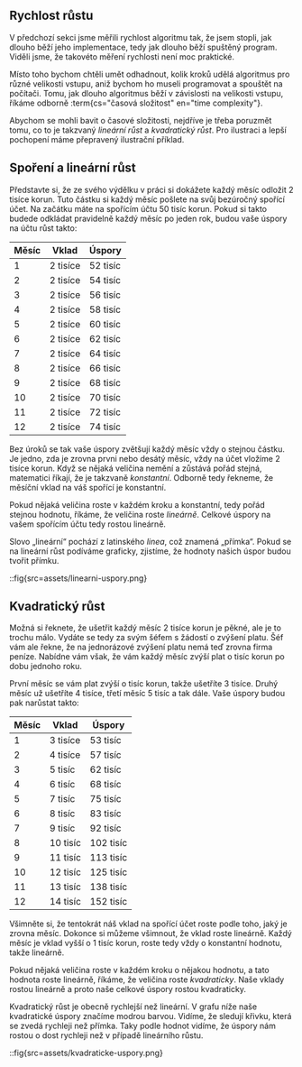 ## Rychlost růstu

V předchozí sekci jsme měřili rychlost algoritmu tak, že jsem stopli, jak dlouho běží jeho implementace, tedy jak dlouho běží spuštěný program. Viděli jsme, že takovéto měření rychlosti není moc praktické. 

Místo toho bychom chtěli umět odhadnout, kolik kroků udělá algoritmus pro různé velikosti vstupu, aniž bychom ho museli programovat a spouštět na počítači. Tomu, jak dlouho algoritmus běží v závislosti na velikosti vstupu, říkáme odborně :term{cs="časová složitost" en="time complexity"}.

Abychom se mohli bavit o časové složitosti, nejdříve je třeba poruzmět tomu, co to je takzvaný _lineární růst_ a _kvadratický růst_. Pro ilustraci a lepší pochopení máme přepravený ilustrační příklad.

## Spoření a lineární růst

Představte si, že ze svého výdělku v práci si dokážete každý měsíc odložit 2 tisíce korun. Tuto částku si každý měsíc pošlete na svůj bezúročný spořící účet. Na začátku máte na spořícím účtu 50 tisíc korun. Pokud si takto budede odkládat pravidelně každý měsíc po jeden rok, budou vaše úspory na účtu růst takto:

| Měsíc  | Vklad    | Úspory   |
| ------ | ---------| -------- |
| 1      | 2 tisíce | 52 tisíc |
| 2      | 2 tisíce | 54 tisíc |
| 3      | 2 tisíce | 56 tisíc |
| 4      | 2 tisíce | 58 tisíc |
| 5      | 2 tisíce | 60 tisíc |
| 6      | 2 tisíce | 62 tisíc |
| 7      | 2 tisíce | 64 tisíc |
| 8      | 2 tisíce | 66 tisíc |
| 9      | 2 tisíce | 68 tisíc |
| 10     | 2 tisíce | 70 tisíc |
| 11     | 2 tisíce | 72 tisíc |
| 12     | 2 tisíce | 74 tisíc |

Bez úroků se tak vaše úspory zvětšují každý měsíc vždy o stejnou částku. Je jedno, zda je zrovna prvni nebo desátý měsíc, vždy na účet vložíme 2 tisíce korun. Když se nějaká veličina nemění a zůstává pořád stejná, matematici říkají, že je takzvaně _konstantní_. Odborně tedy řekneme, že měsíční vklad na váš spořící je konstantní.

Pokud nějaká veličina roste v každém kroku a konstantní, tedy pořád stejnou hodnotu, říkáme, že veličina roste _lineárně_. Celkové úspory na vašem spořícím účtu tedy rostou lineárně.

Slovo „lineární“ pochází z latinského _linea_, což znamená „přímka“. Pokud se na lineární růst podíváme graficky, zjistíme, že hodnoty našich úspor budou tvořit přímku.

::fig{src=assets/linearni-uspory.png}

## Kvadratický růst

Možná si řeknete, že ušetřit každý měsíc 2 tisíce korun je pěkné, ale je to trochu málo. Vydáte se tedy za svým šéfem s žádostí o zvýšení platu. Šéf vám ale řekne, že na jednorázové zvýšení platu nemá teď zrovna firma peníze. Nabídne vám však, že vám každý měsíc zvýší plat o tisíc korun po dobu jednoho roku.

První měsíc se vám plat zvýší o tisíc korun, takže ušetříte 3 tisíce. Druhý měsíc už ušetříte 4 tisíce, třetí měsíc 5 tisíc a tak dále. Vaše úspory budou pak narůstat takto:

| Měsíc  | Vklad    | Úspory    |
| ------ | ---------| --------- |
| 1      | 3 tisíce | 53 tisíc  |
| 2      | 4 tisíce | 57 tisíc  |
| 3      | 5 tisíc  | 62 tisíc  |
| 4      | 6 tisíc  | 68 tisíc  |
| 5      | 7 tisíc  | 75 tisíc  |
| 6      | 8 tisíc  | 83 tisíc  |
| 7      | 9 tisíc  | 92 tisíc  |
| 8      | 10 tisíc | 102 tisíc |
| 9      | 11 tisíc | 113 tisíc |
| 10     | 12 tisíc | 125 tisíc |
| 11     | 13 tisíc | 138 tisíc |
| 12     | 14 tisíc | 152 tisíc |

Všimněte si, že tentokrát náš vklad na spořící účet roste podle toho, jaký je zrovna měsíc. Dokonce si můžeme všimnout, že vklad roste lineárně. Každý měsíc je vklad vyšší o 1 tisíc korun, roste tedy vždy o konstantní hodnotu, takže lineárně.

Pokud nějaká veličina roste v každém kroku o nějakou hodnotu, a tato hodnota roste lineárně, říkáme, že veličina roste _kvadraticky_. Naše vklady rostou lineárně a proto naše celkové úspory rostou kvadraticky. 

Kvadratický růst je obecně rychlejší než lineární. V grafu níže naše kvadratické úspory značíme modrou barvou. Vidíme, že sledují křivku, která se zvedá rychleji než přímka. Taky podle hodnot vidíme, že úspory nám rostou o dost rychleji než v případě lineárního růstu.

::fig{src=assets/kvadraticke-uspory.png}


